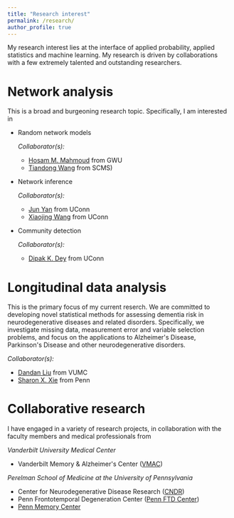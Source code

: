 ```yaml
---
title: "Research interest"
permalink: /research/
author_profile: true
---
```

My research interest lies at the interface of applied probability, applied statistics and machine learning. My research is driven by collaborations with a few extremely talented and outstanding researchers.

Network analysis
====================
This is a broad and burgeoning research topic. Specifically, I am interested in
* Random network models 

  *Collaborator(s):* 
  * [Hosam M. Mahmoud](https://statistics.columbian.gwu.edu/hosam-m-mahmoud) from GWU
  * [Tiandong Wang](https://scms.fudan.edu.cn/info/2672/5120.htm) from SCMS)
* Network inference 

  *Collaborator(s):* 
  * [Jun Yan](http://merlot.stat.uconn.edu/~jyan/) from UConn
  * [Xiaojing Wang](https://xiaojing-wang.uconn.edu/) from UConn
* Community detection 
  
  *Collaborator(s):* 
  * [Dipak K. Dey](http://merlot.stat.uconn.edu/~dey/) from UConn

Longitudinal data analysis
====================
This is the primary focus of my current reserch. We are committed to developing novel statistical methods for assessing dementia risk in neurodegenerative diseases and related disorders. Specifically, we investigate missing data, measurement error and variable selection problems, and focus on the applications to Alzheimer's Disease, Parkinson's Disease and other neurodegenerative disorders.  

*Collaborator(s):*
* [Dandan Liu](https://biostat.app.vumc.org/wiki/Main/DandanLiu) from VUMC
* [Sharon X. Xie](https://www.dbei.med.upenn.edu/bio/sharon-xiangwen-xie-phd) from Penn

Collaborative research
====================
I have engaged in a variety of research projects, in collaboration with the faculty members and medical professionals from

*Vanderbilt University Medical Center*
* Vanderbilt Memory & Alzheimer's Center ([VMAC](https://www.vumc.org/vmac/home))

*Perelman School of Medicine at the University of Pennsylvania*
* Center for Neurodegenerative Disease Research ([CNDR](https://www.med.upenn.edu/cndr/))
* Penn Frontotemporal Degeneration Center ([Penn FTD Center](https://www.med.upenn.edu/ftd/))
* [Penn Memory Center](https://pennmemorycenter.org/)
